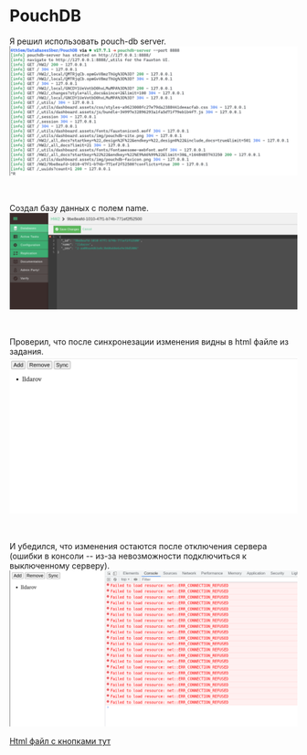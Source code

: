 # PouchDB

Я решил использовать pouch-db server.
![](Images/pouchdb.png)

<br>

Создал базу данных с полем name.
![](Images/added_name.png)

<br>

Проверил, что после синхронезации изменения видны в html файле из задания.
![](Images/base_on.png)

<br>

И убедился, что изменения остаются после отключения сервера (ошибки в консоли -- из-за невозможности подключиться к выключенному серверу).
![](Images/base_off.png)

[Html файл с кнопками тут](PouchDB_from_chrome.html)
